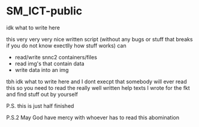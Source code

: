 # SM_ICT-public
idk what to write here

this very very very nice written script (without any bugs or stuff that breaks if you do not know exectlly how stuff works) can
- read/write snnc2 containers/files
- read img's that contain data
- write data into an img

tbh idk what to write here and I dont execpt that somebody will ever read this so
you need to read the really well written help texts I wrote for the fkt
and find stuff out by yourself 

P.S.  this is just half finished

P.S.2 May God have mercy with whoever has to read this abomination
